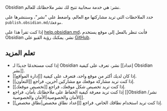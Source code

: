 Obsidian نشر: هي خدمة سحابية تتيح لك نشر ملاحظاتك للعالم.

حدد الملاحظات التي تريد مشاركتها مع العالم، واضغط على "نشر"، وسننشرها على <span dir="ltr">`publish.obsidian.md/موقعك`</span>.

إذا كنت تقرأ هذا على [help.obsidian.md](https://help.obsidian.md/)، فأنت تنظر بالفعل إلى موقع يستخدم Obsidian نشر. يمكنك رؤية القبو على [GitHub](https://github.com/obsidianmd/obsidian-docs).

## تعلم المزيد

- إذا كنت مستخدمًا جديدًا لـ Obsidian نشر، تعرف على كيفية [[إعداد Obsidian نشر]].
- إذا كان لديك أكثر من موقع واحد، فتعرف على كيفية [[إدارة المواقع]].
- إذا كنت تريد مشاركة موقعك مع مشاركين آخرين، فراجع [[التعاون]].
- إذا كنت تريد تخصيص شكل موقعك، فراجع [[تخصيص موقعك]].
- إذا كنت تريد معرفة كيفية الحفاظ على ملاحظاتك بأمان، فراجع [[Obsidian نشر/الأمان والخصوصية|الأمان والخصوصية]].
- إذا كنت تريد استخدام نطاقك الخاص، فراجع [[إعداد نطاق مخصص|نطاق مخصص]].
